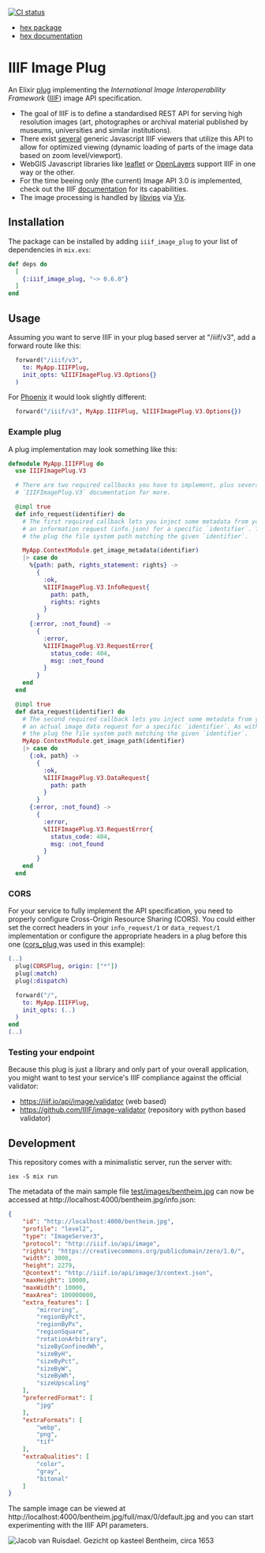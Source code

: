 [![CI status](https://github.com/dainst/iiif_image_plug/actions/workflows/ci.yml/badge.svg)](https://github.com/dainst/iiif_image_plug/actions/workflows/ci.yml)

- [hex package](https://hex.pm/packages/iiif_image_plug)
- [hex documentation](https://hexdocs.pm/iiif_image_plug/)

# IIIF Image Plug

An Elixir [plug](https://hexdocs.pm/plug/readme.html) implementing the _International Image Interoperability Framework_ ([IIIF](https://iiif.io/)) image API specification. 

- The goal of IIIF is to define a standardised REST API for serving high resolution images (art, photographes or archival material published by museums, universities and similar institutions).
- There exist [several](https://iiif.io/get-started/iiif-viewers/) generic Javascript IIIF viewers that utilize this API to allow for optimized viewing (dynamic loading of parts of the image data based on zoom level/viewport).
- WebGIS Javascript libraries like [leaflet](https://github.com/mejackreed/Leaflet-IIIF) or [OpenLayers](https://openlayers.org/en/latest/examples/iiif.html) support IIIF in one way or the other.
- For the time beeing only (the current) Image API 3.0 is implemented, check out the IIIF [documentation](https://iiif.io/api/image/3.0/) for its capabilities.
- The image processing is handled by [libvips](https://www.libvips.org/) via [Vix](https://hex.pm/packages/vix).

## Installation 

The package can be installed
by adding `iiif_image_plug` to your list of dependencies in `mix.exs`:

```elixir
def deps do
  [
    {:iiif_image_plug, "~> 0.6.0"}
  ]
end
```

## Usage

Assuming you want to serve IIIF in your plug based server at "/iiif/v3", add a forward route like this: 

```elixir
  forward("/iiif/v3",
    to: MyApp.IIIFPlug,
    init_opts: %IIIFImagePlug.V3.Options{}
  )
```

For [Phoenix](https://www.phoenixframework.org/) it would look slightly different:

```elixir
  forward("/iiif/v3", MyApp.IIIFPlug, %IIIFImagePlug.V3.Options{})
```

### Example plug

A plug implementation may look something like this:

```elixir
defmodule MyApp.IIIFPlug do
  use IIIFImagePlug.V3

  # There are two required callbacks you have to implement, plus several optional ones. See the 
  # `IIIFImagePlug.V3` documentation for more.

  @impl true
  def info_request(identifier) do
    # The first required callback lets you inject some metadata from your application into the plug when it is responding to
    # an information request (info.json) for a specific `identifier`. The only required field is `:path`, which tells 
    # the plug the file system path matching the given `identifier`.

    MyApp.ContextModule.get_image_metadata(identifier)
    |> case do
      %{path: path, rights_statement: rights} ->
        {
          :ok,
          %IIIFImagePlug.V3.InfoRequest{
            path: path,
            rights: rights
          }
        }
      {:error, :not_found} ->
        {
          :error,
          %IIIFImagePlug.V3.RequestError{
            status_code: 404,
            msg: :not_found
          }
        }
    end
  end

  @impl true
  def data_request(identifier) do
    # The second required callback lets you inject some metadata from your application into the plug when it is responding to
    # an actual image data request for a specific `identifier`. As with `info_request/1`, the only required field is `:path`, which tells 
    # the plug the file system path matching the given `identifier`.
    MyApp.ContextModule.get_image_path(identifier)
    |> case do
      {:ok, path} ->
        {
          :ok,
          %IIIFImagePlug.V3.DataRequest{
            path: path
          }
        }
      {:error, :not_found} ->
        {
          :error,
          %IIIFImagePlug.V3.RequestError{
            status_code: 404,
            msg: :not_found
          }
        }
    end
  end
```

### CORS 

For your service to fully implement the API specification, you need to properly configure Cross-Origin Resource Sharing (CORS). You could
either set the correct headers in your `info_request/1` or `data_request/1` implementation or configure the appropriate headers in a plug
before this one ([cors_plug ](https://hex.pm/packages/cors_plug) was used in this example):

```elixir
(..)
  plug(CORSPlug, origin: ["*"])
  plug(:match)
  plug(:dispatch)

  forward("/",
    to: MyApp.IIIFPlug,
    init_opts: (..)
  )
end
(..)
```

### Testing your endpoint 

Because this plug is just a library and only part of your overall application, you might want to test your service's IIIF compliance against the official validator:
- https://iiif.io/api/image/validator (web based)
- https://github.com/IIIF/image-validator (repository with python based validator)

## Development

This repository comes with a minimalistic server, run the server with:

```
iex -S mix run
```

The metadata of the main sample file [test/images/bentheim.jpg](test/images/bentheim.jpg) can now be accessed at http://localhost:4000/bentheim.jpg/info.json:

```json
{
    "id": "http://localhost:4000/bentheim.jpg",
    "profile": "level2",
    "type": "ImageServer3",
    "protocol": "http://iiif.io/api/image",
    "rights": "https://creativecommons.org/publicdomain/zero/1.0/",
    "width": 3000,
    "height": 2279,
    "@context": "http://iiif.io/api/image/3/context.json",
    "maxHeight": 10000,
    "maxWidth": 10000,
    "maxArea": 100000000,
    "extra_features": [
        "mirroring",
        "regionByPct",
        "regionByPx",
        "regionSquare",
        "rotationArbitrary",
        "sizeByConfinedWh",
        "sizeByH",
        "sizeByPct",
        "sizeByW",
        "sizeByWh",
        "sizeUpscaling"
    ],
    "preferredFormat": [
        "jpg"
    ],
    "extraFormats": [
        "webp",
        "png",
        "tif"
    ],
    "extraQualities": [
        "color",
        "gray",
        "bitonal"
    ]
}
```

The sample image can be viewed at http://localhost:4000/bentheim.jpg/full/max/0/default.jpg and you can start experimenting with the IIIF API parameters.

![Jacob van Ruisdael. Gezicht op kasteel Bentheim, circa 1653](test/images/bentheim.jpg)